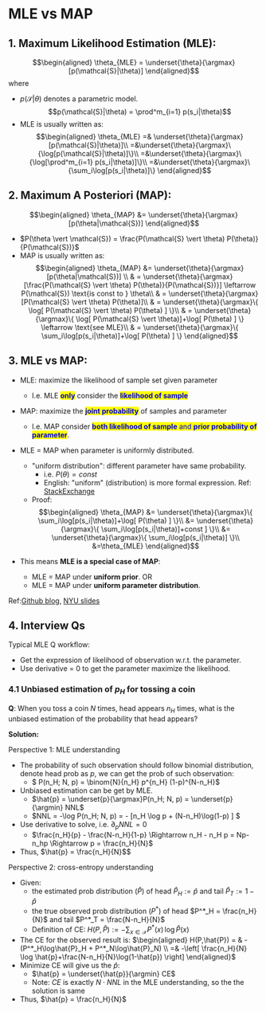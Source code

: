 # MLE vs MAP

## 1. Maximum Likelihood Estimation (MLE):
$$\begin{aligned}
\theta_{MLE} = \underset{\theta}{\argmax}[p(\mathcal{S}|\theta)]
\end{aligned}$$
where 
  - $p(\mathcal{S}|\theta)$ denotes a parametric model. 
  $$p(\mathcal{S}|\theta) = \prod^m_{i=1} p(s_i|\theta)$$
  - MLE is usually written as:
  $$\begin{aligned}
\theta_{MLE} =& \underset{\theta}{\argmax}[p(\mathcal{S}|\theta)]\\
=&\underset{\theta}{\argmax}\{\log[p(\mathcal{S}|\theta)]\}\\
=&\underset{\theta}{\argmax}\{\log[\prod^m_{i=1} p(s_i|\theta)]\}\\
=&\underset{\theta}{\argmax}\{\sum_i\log[p(s_i|\theta)]\}
\end{aligned}$$

## 2. Maximum A Posteriori (MAP):
$$\begin{aligned}
  \theta_{MAP} &= \underset{\theta}{\argmax}[p(\theta|\mathcal{S})]
\end{aligned}$$
  - $P(\theta \vert \mathcal{S}) = \frac{P(\mathcal{S} \vert \theta) P(\theta)}{P(\mathcal{S})}$
  - MAP is usually written as:
  $$\begin{aligned}
  \theta_{MAP} &= \underset{\theta}{\argmax}[p(\theta|\mathcal{S})] \\
  & = \underset{\theta}{\argmax}[\frac{P(\mathcal{S} \vert \theta) P(\theta)}{P(\mathcal{S})}] \leftarrow P(\mathcal{S}) \text{is const to } \theta\\
  & = \underset{\theta}{\argmax}[P(\mathcal{S} \vert \theta) P(\theta)]\\
  & = \underset{\theta}{\argmax}\{ \log[ P(\mathcal{S} \vert \theta) P(\theta) ] \}\\
  & = \underset{\theta}{\argmax}\{ \log[ P(\mathcal{S} \vert \theta)]+\log[ P(\theta) ] \} \leftarrow \text{see MLE}\\
  & = \underset{\theta}{\argmax}\{ \sum_i\log[p(s_i|\theta)]+\log[ P(\theta) ] \}
\end{aligned}$$

## 3. MLE vs MAP:

- MLE: maximize the likelihood of sample set given parameter
  - I.e. MLE <mark style="background-color:yellow;"><font color="#0000dd">**only**</font></mark> consider the <mark style="background-color:yellow;"><font color="#0000dd">**likelihood of sample**</font></mark>
- MAP: maximize the <mark style="background-color:yellow;"><font color="#0000dd">**joint probability**</font></mark> of samples and parameter
  - I.e. MAP consider <mark style="background-color:yellow;"><font color="#0000dd">**both likelihood of sample** and **prior probability of parameter**</font></mark>.


- MLE = MAP when parameter is uniformly distributed. 
  - "uniform distribution": different parameter have same probability.
    - i.e. $P(\theta) = const$
    - English: "uniform" (distribution) is more formal expression. Ref: [StackExchange](https://physics.stackexchange.com/questions/436562/what-is-the-difference-between-uniform-distribution-and-even-distribution)
  - Proof: 
    $$\begin{aligned}
        \theta_{MAP} &= \underset{\theta}{\argmax}\{ \sum_i\log[p(s_i|\theta)]+\log[ P(\theta) ] \}\\
        &= \underset{\theta}{\argmax}\{ \sum_i\log[p(s_i|\theta)]+const ] \}\\
        &= \underset{\theta}{\argmax}\{ \sum_i\log[p(s_i|\theta)] \}\\
        &=\theta_{MLE}
    \end{aligned}$$

- This means **MLE is a special case of MAP**:
  - MLE = MAP under **uniform prior**. OR
  - MLE = MAP under **uniform parameter distribution**.


Ref:[Github blog](https://wiseodd.github.io/techblog/2017/01/01/mle-vs-map/), [NYU slides](https://github.com/davidrosenberg/mlcourse/blob/gh-pages/Lectures/06b.MLE.pdf)


## 4. Interview Qs

Typical MLE Q workflow:

- Get the expression of likelihood of observation w.r.t. the parameter.
- Use derivative = 0 to get the parameter maximize the likelihood.

### 4.1 Unbiased estimation of $p_H$ for tossing a coin

**Q**: When you toss a coin $N$ times, head appears $n_H$ times, what is the unbiased estimation of the probability that head appears?

**Solution:** 

Perspective 1: MLE understanding 

- The probability of such observation should follow binomial distribution, denote head prob as $p$, we can get the prob of such observation:
  - $ P(n_H; N, p) = \binom{N}{n_H} p^{n_H} (1-p)^{N-n_H}$
- Unbiased estimation can be get by MLE. 
  - $\hat{p} = \underset{p}{\argmax}P(n_H; N, p) = \underset{p}{\argmin} NNL$
  - $NNL = -\log P(n_H; N, p)  = - [n_H \log p + (N-n_H)\log(1-p) ] $
- Use derivative to solve, i.e. $\partial_p NNL =0$
  - $\frac{n_H}{p} - \frac{N-n_H}{1-p} \Rightarrow n_H - n_H p = Np-n_hp \Rightarrow p = \frac{n_H}{N}$
- Thus, $\hat{p} = \frac{n_H}{N}$$

Perspective 2: cross-entropy understanding

- Given:
  - the estimated prob distribution ($\hat{P}$) of head $\hat{P}_H := \hat{p}$ and tail $\hat{P}_T := 1 - \hat{p}$ 
  - the true observed prob distribution ($P^*$) of head $P^*_H = \frac{n_H}{N}$ and tail $P^*_T = \frac{N-n_H}{N}$
  - Definition of CE: $H(P,\hat{P}):=-\sum _{x\in {\mathcal {X}}}P^*(x)\,\log \hat{P}(x)$
- The CE for the observed result is:
  $\begin{aligned}
    H(P,\hat{P}) = & - (P^*_H\log\hat{P}_H  + P^*_N\log\hat{P}_N) \\
    =& -\left[ \frac{n_H}{N} \log \hat{p}+\frac{N-n_H}{N}\log(1-\hat{p}) \right]
  \end{aligned}$
- Minimize CE will give us the $\hat{p}$:
  - $\hat{p} = \underset{\hat{p}}{\argmin} CE$
  - Note: $CE$ is exactly $N\cdot NNL$ in the MLE understanding, so the the solution is same
- Thus, $\hat{p} = \frac{n_H}{N}$